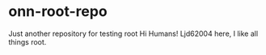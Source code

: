 # onn-root-repo
Just another repository for testing root
Hi Humans!
Ljd62004 here, I like all things root.
